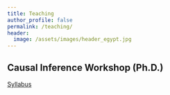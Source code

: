 ```yaml
---
title: Teaching
author_profile: false
permalink: /teaching/
header:
  image: /assets/images/header_egypt.jpg
---
```



## Causal Inference Workshop (Ph.D.)

  [Syllabus](../docs/CIworkshop_syllabus.pdf)

